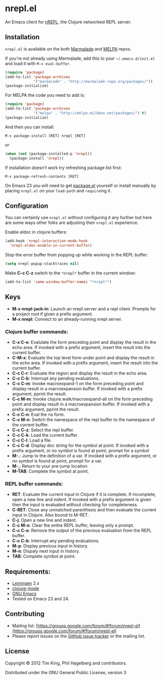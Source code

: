 # nrepl.el

An Emacs client for [nREPL](https://github.com/clojure/tools.nrepl),
the Clojure networked REPL server.

## Installation

`nrepl.el` is available on the both [Marmalade](http://marmalade-repo.org/packages/nrepl)
and [MELPA](http://melpa.milkbox.net) repos.

If you're not already using Marmalade, add this to your
`~/.emacs.d/init.el` and load it with `M-x eval-buffer`.

```lisp
(require 'package)
(add-to-list 'package-archives
             '("marmalade" . "http://marmalade-repo.org/packages/"))
(package-initialize)
```

For MELPA the code you need to add is:

```lisp
(require 'package)
(add-to-list 'package-archives
             '("melpa" . "http://melpa.milkbox.net/packages/") t)
(package-initialize)
```

And then you can install:

`M-x package-install [RET] nrepl [RET]`

or

```lisp
(when (not (package-installed-p 'nrepl))
  (package-install 'nrepl))
```

If installation doesn't work try refreshing package list first:

`M-x package-refresh-contents [RET]`

On Emacs 23 you will need to get [package.el](http://bit.ly/pkg-el23)
yourself or install manually by placing `nrepl.el` on your `load-path`
and `require`ing it.

## Configuration

You can certainly use `nrepl.el` without configuring it any further
but here are some ways other folks are adjusting their `nrepl.el`
experience.

Enable eldoc in clojure buffers:

```lisp
(add-hook 'nrepl-interaction-mode-hook
  'nrepl-eldoc-enable-in-current-buffer)
```

Stop the error buffer from popping up while working in the REPL
buffer:

```lisp
(setq nrepl-popup-stacktraces nil)
```

Make **C-c C-z** switch to the `*nrepl*` buffer in the current window:

```lisp
(add-to-list 'same-window-buffer-names "*nrepl*") 
```

## Keys

* **M-x nrepl-jack-in**: Launch an nrepl server and a repl client.
    Prompts for a project root if given a prefix argument.
* **M-x nrepl**: Connect to an already-running nrepl server.

### Clojure buffer commands:

* **C-x C-e**: Evalulate the form preceding point and display the result in the echo area.  If invoked with a prefix argument, insert the result into the current buffer.
* **C-M-x**: Evaluate the top level form under point and display the result in the echo area.  If invoked with a prefix argument, insert the result into the current buffer.
* **C-c C-r**: Evaluate the region and display the result in the echo area.
* **C-c C-b**: Interrupt any pending evaluations.
* **C-c C-m**: Invoke macroexpand-1 on the form preceding point and display result in a macroexpansion buffer. If invoked with a prefix argument, pprint the result.
* **C-c M-m**: Invoke clojure.walk/macroexpand-all on the form preceding point and display result in a macroexpansion buffer. If invoked with a prefix argument, pprint the result.
* **C-c C-n**: Eval the ns form.
* **C-c M-n**: Switch the namespace of the repl buffer to the namespace of the current buffer.
* **C-c C-z**: Select the repl buffer.
* **C-c C-k**: Load the current buffer.
* **C-c C-l**: Load a file.
* **C-c C-d**: Display doc string for the symbol at point.  If invoked with a prefix argument, or no symbol is found at point, prompt for a symbol
* **M-.**: Jump to the definition of a var.  If invoked with a prefix argument, or no symbol is found at point, prompt for a var.
* **M-,**: Return to your pre-jump location.
* **M-TAB**: Complete the symbol at point.

### REPL buffer commands:

* **RET**: Evaluate the current input in Clojure if it is complete. If incomplete, open a new line and indent. If invoked with a prefix argument is given then the input is evaluated without checking for completeness.
* **C-RET**: Close any unmatched parenthesis and then evaluate the current input in Clojure.  Also bound to M-RET.
* **C-j**: Open a new line and indent.
* **C-c M-o**: Clear the entire REPL buffer, leaving only a prompt.
* **C-c C-o**: Remove the output of the previous evaluation from the REPL buffer.
* **C-c C-b**: Interrupt any pending evaluations.
* **M-p**: Display previous input in history.
* **M-n**: Dispaly next input in history.
* **TAB**: Complete symbol at point.

## Requirements:

* [Leiningen](http://leiningen.org) 2.x
* [clojure-mode](https://github.com/technomancy/clojure-mode)
* [GNU Emacs](http://www.gnu.org/software/emacs/emacs.html)
* Tested on Emacs 23 and 24.

## Contributing
* Mailing list: [https://groups.google.com/forum/#!forum/nrepl-el](https://groups.google.com/forum/#!forum/nrepl-el)
* Please report issues on the [GitHub issue tracker](https://github.com/kingtim/nrepl.el/issues) or the mailing list.

## License

Copyright © 2012 Tim King, Phil Hagelberg and contributors.

Distributed under the GNU General Public License, version 3

